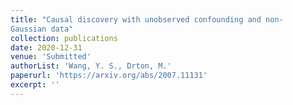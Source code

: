 ```yaml
---
title: "Causal discovery with unobserved confounding and non-
Gaussian data"
collection: publications
date: 2020-12-31
venue: 'Submitted'
authorList: 'Wang, Y. S., Drton, M.'
paperurl: 'https://arxiv.org/abs/2007.11131'
excerpt: ''  
---
```

